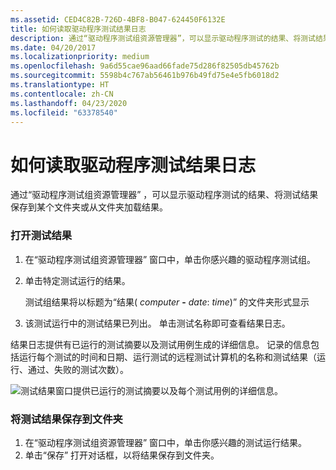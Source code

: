 ```yaml
---
ms.assetid: CED4C82B-726D-4BF8-B047-624450F6132E
title: 如何读取驱动程序测试结果日志
description: 通过“驱动程序测试组资源管理器”，可以显示驱动程序测试的结果、将测试结果保存到某个文件夹或从文件夹加载结果。
ms.date: 04/20/2017
ms.localizationpriority: medium
ms.openlocfilehash: 9a6d55cae96aad66fade75d286f82505db45762b
ms.sourcegitcommit: 5598b4c767ab56461b976b49fd75e4e5fb6018d2
ms.translationtype: HT
ms.contentlocale: zh-CN
ms.lasthandoff: 04/23/2020
ms.locfileid: "63378540"
---
```

# <a name="how-to-read-the-driver-test-results-log"></a>如何读取驱动程序测试结果日志

通过“驱动程序测试组资源管理器”  ，可以显示驱动程序测试的结果、将测试结果保存到某个文件夹或从文件夹加载结果。

### <a name="span-idopen_the_test_resultsspanspan-idopen_the_test_resultsspanspan-idopen_the_test_resultsspanopen-the-test-results"></a><span id="Open_the_test_results"></span><span id="open_the_test_results"></span><span id="OPEN_THE_TEST_RESULTS"></span>打开测试结果

1. 在“驱动程序测试组资源管理器”  窗口中，单击你感兴趣的驱动程序测试组。
2. 单击特定测试运行的结果。

   测试组结果将以标题为“结果(  <em>computer</em> **-** <em>date</em>:  <em>time</em>)”  的文件夹形式显示

3. 该测试运行中的测试结果已列出。 单击测试名称即可查看结果日志。

结果日志提供有已运行的测试摘要以及测试用例生成的详细信息。 记录的信息包括运行每个测试的时间和日期、运行测试的远程测试计算机的名称和测试结果（运行、通过、失败的测试次数）。

![测试结果窗口提供已运行的测试摘要以及每个测试用例的详细信息。](images/ert-test-results.png)

### <a name="span-idsave_the_test_results_to_a_folderspanspan-idsave_the_test_results_to_a_folderspanspan-idsave_the_test_results_to_a_folderspansave-the-test-results-to-a-folder"></a><span id="Save_the_test_results_to_a_folder"></span><span id="save_the_test_results_to_a_folder"></span><span id="SAVE_THE_TEST_RESULTS_TO_A_FOLDER"></span>将测试结果保存到文件夹

1.  在“驱动程序测试组资源管理器”  窗口中，单击你感兴趣的测试运行结果。
2.  单击“保存”  打开对话框，以将结果保存到文件夹。

 

 





